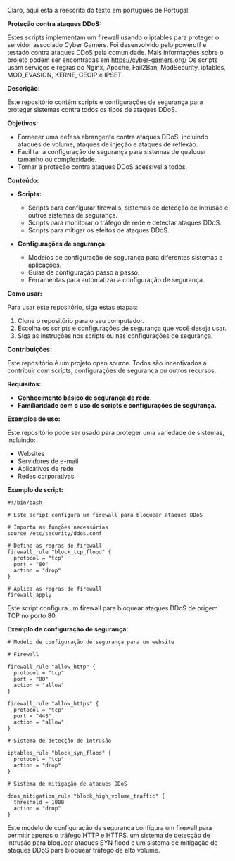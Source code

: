 Claro, aqui está a reescrita do texto em português de Portugal:

**Proteção contra ataques DDoS:**

Estes scripts implementam um firewall usando o iptables para proteger o servidor associado Cyber Gamers.
Foi desenvolvido pelo poweroff e testado contra ataques DDoS pela comunidade.
Mais informações sobre o projeto podem ser encontradas em https://cyber-gamers.org/
Os scripts usam serviços e regras do Nginx, Apache, Fail2Ban, ModSecurity, iptables, MOD_EVASION, KERNE, GEOIP e IPSET.

**Descrição:**

Este repositório contém scripts e configurações de segurança para proteger sistemas contra todos os tipos de ataques DDoS.

**Objetivos:**

* Fornecer uma defesa abrangente contra ataques DDoS, incluindo ataques de volume, ataques de injeção e ataques de reflexão.
* Facilitar a configuração de segurança para sistemas de qualquer tamanho ou complexidade.
* Tornar a proteção contra ataques DDoS acessível a todos.

**Conteúdo:**

* **Scripts:**
    * Scripts para configurar firewalls, sistemas de detecção de intrusão e outros sistemas de segurança.
    * Scripts para monitorar o tráfego de rede e detectar ataques DDoS.
    * Scripts para mitigar os efeitos de ataques DDoS.
      
* **Configurações de segurança:**
    * Modelos de configuração de segurança para diferentes sistemas e aplicações.
    * Guias de configuração passo a passo.
    * Ferramentas para automatizar a configuração de segurança.

**Como usar:**

Para usar este repositório, siga estas etapas:

1. Clone o repositório para o seu computador.
2. Escolha os scripts e configurações de segurança que você deseja usar.
3. Siga as instruções nos scripts ou nas configurações de segurança.

**Contribuições:**

Este repositório é um projeto open source. Todos são incentivados a contribuir com scripts, configurações de segurança ou outros recursos.

**Requisitos:**

* **Conhecimento básico de segurança de rede.**
* **Familiaridade com o uso de scripts e configurações de segurança.**

**Exemplos de uso:**

Este repositório pode ser usado para proteger uma variedade de sistemas, incluindo:

* Websites
* Servidores de e-mail
* Aplicativos de rede
* Redes corporativas

**Exemplo de script:**

```
#!/bin/bash

# Este script configura um firewall para bloquear ataques DDoS

# Importa as funções necessárias
source /etc/security/ddos.conf

# Define as regras de firewall
firewall_rule "block_tcp_flood" {
  protocol = "tcp"
  port = "80"
  action = "drop"
}

# Aplica as regras de firewall
firewall_apply
```

Este script configura um firewall para bloquear ataques DDoS de origem TCP no porto 80.

**Exemplo de configuração de segurança:**

```
# Modelo de configuração de segurança para um website

# Firewall

firewall_rule "allow_http" {
  protocol = "tcp"
  port = "80"
  action = "allow"
}

firewall_rule "allow_https" {
  protocol = "tcp"
  port = "443"
  action = "allow"
}

# Sistema de detecção de intrusão

iptables_rule "block_syn_flood" {
  protocol = "tcp"
  action = "drop"
}

# Sistema de mitigação de ataques DDoS

ddos_mitigation_rule "block_high_volume_traffic" {
  threshold = 1000
  action = "drop"
}
```

Este modelo de configuração de segurança configura um firewall para permitir apenas o tráfego HTTP e HTTPS, um sistema de detecção de intrusão para bloquear ataques SYN flood e um sistema de mitigação de ataques DDoS para bloquear tráfego de alto volume.


